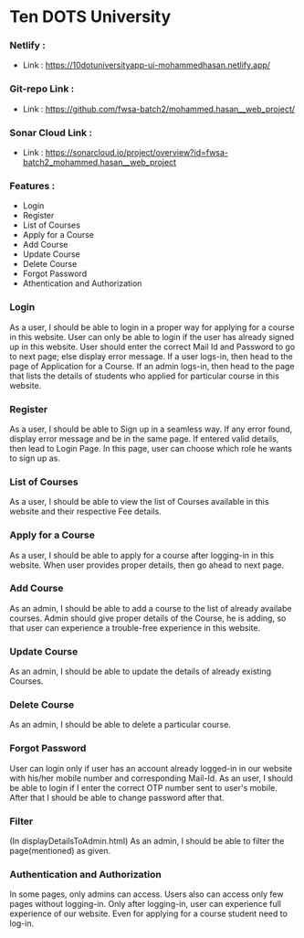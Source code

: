 # Ten DOTS University

### Netlify :
   * Link : https://10dotuniversityapp-ui-mohammedhasan.netlify.app/

### Git-repo Link :
  * Link : https://github.com/fwsa-batch2/mohammed.hasan__web_project/

### Sonar Cloud Link :
  * Link : https://sonarcloud.io/project/overview?id=fwsa-batch2_mohammed.hasan__web_project
  
  
### Features :
   * Login
   * Register
   * List of Courses
   * Apply for a Course
   * Add Course
   * Update Course
   * Delete Course
   * Forgot Password
   * Athentication and Authorization

### Login
   As a user, I should be able to login in a proper way for applying for a course in this website. User can only be able to login if the user has already signed up in this website. User should enter the correct Mail Id and Password to go to next page; else display error message. If a user logs-in, then head to the page of Application for a Course. If an admin logs-in, then head to the page that lists the details of students who applied for particular course in this website.

### Register
   As a user, I should be able to Sign up in a seamless way. If any error found, display error message and be in the same page. If entered valid details, then lead to Login Page.  In this page, user can choose which role he wants to sign up as.

### List of Courses 
   As a user, I should be able to view the list of Courses available in this website and their respective Fee details.

### Apply for a Course
   As a user, I should be able to apply for a course after logging-in in this website. When user provides proper details, then go ahead to next page.

### Add Course
   As an admin, I should be able to add a course to the list of already availabe courses. Admin should give proper details of the Course, he is adding, so that user can experience a trouble-free experience in this website.

### Update Course
   As an admin, I should be able to update the details of already existing Courses.

### Delete Course
   As an admin, I should be able to delete a particular course.

### Forgot Password
   User can login only if user has an account already logged-in in our website with his/her mobile number and corresponding Mail-Id. As an user, I should be able to login if I enter the correct OTP number sent to user's mobile. After that I should be able to change password after that.

### Filter 
   (In displayDetailsToAdmin.html)
   As an admin, I should be able to filter the page(mentioned) as given.

### Authentication and Authorization
   In some pages, only admins can access. Users also can access only few pages without logging-in.
Only after logging-in, user can experience full experience of our website. Even for applying for a course
student need to log-in.